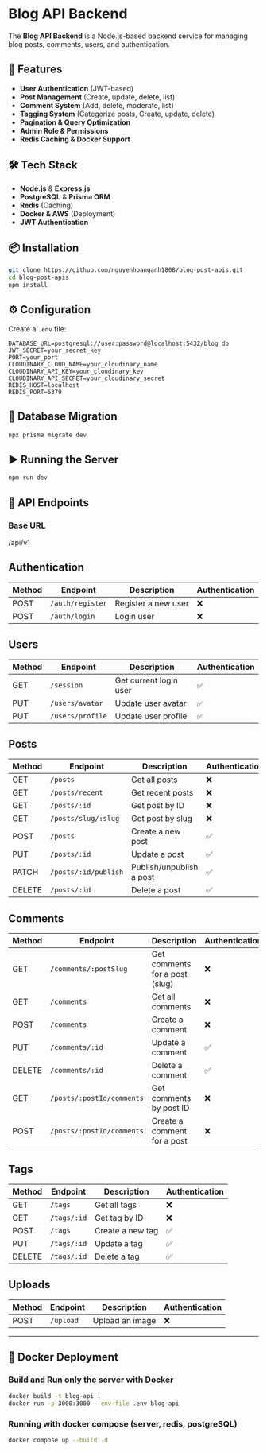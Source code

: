 # Blog API Backend

The **Blog API Backend** is a Node.js-based backend service for managing blog posts, comments, users, and authentication.

## 🚀 Features

- **User Authentication** (JWT-based)
- **Post Management** (Create, update, delete, list)
- **Comment System** (Add, delete, moderate, list)
- **Tagging System** (Categorize posts, Create, update, delete)
- **Pagination & Query Optimization**
- **Admin Role & Permissions**
- **Redis Caching & Docker Support**

## 🛠 Tech Stack

- **Node.js** & **Express.js**
- **PostgreSQL** & **Prisma ORM**
- **Redis** (Caching)
- **Docker & AWS** (Deployment)
- **JWT Authentication**

## 📦 Installation

```sh
git clone https://github.com/nguyenhoanganh1808/blog-post-apis.git
cd blog-post-apis
npm install
```

## ⚙️ Configuration

Create a `.env` file:

```env
DATABASE_URL=postgresql://user:password@localhost:5432/blog_db
JWT_SECRET=your_secret_key
PORT=your_port
CLOUDINARY_CLOUD_NAME=your_cloudinary_name
CLOUDINARY_API_KEY=your_cloudinary_key
CLOUDINARY_API_SECRET=your_cloudinary_secret
REDIS_HOST=localhost
REDIS_PORT=6379
```

## 🔄 Database Migration

```sh
npx prisma migrate dev
```

## ▶️ Running the Server

```sh
npm run dev
```

## 📡 API Endpoints

### Base URL

/api/v1

## Authentication

| Method | Endpoint         | Description         | Authentication |
| ------ | ---------------- | ------------------- | -------------- |
| POST   | `/auth/register` | Register a new user | ❌             |
| POST   | `/auth/login`    | Login user          | ❌             |

## Users

| Method | Endpoint         | Description            | Authentication |
| ------ | ---------------- | ---------------------- | -------------- |
| GET    | `/session`       | Get current login user | ✅             |
| PUT    | `/users/avatar`  | Update user avatar     | ✅             |
| PUT    | `/users/profile` | Update user profile    | ✅             |

## Posts

| Method | Endpoint             | Description              | Authentication |
| ------ | -------------------- | ------------------------ | -------------- |
| GET    | `/posts`             | Get all posts            | ❌             |
| GET    | `/posts/recent`      | Get recent posts         | ❌             |
| GET    | `/posts/:id`         | Get post by ID           | ❌             |
| GET    | `/posts/slug/:slug`  | Get post by slug         | ❌             |
| POST   | `/posts`             | Create a new post        | ✅             |
| PUT    | `/posts/:id`         | Update a post            | ✅             |
| PATCH  | `/posts/:id/publish` | Publish/unpublish a post | ✅             |
| DELETE | `/posts/:id`         | Delete a post            | ✅             |

## Comments

| Method | Endpoint                  | Description                    | Authentication |
| ------ | ------------------------- | ------------------------------ | -------------- |
| GET    | `/comments/:postSlug`     | Get comments for a post (slug) | ❌             |
| GET    | `/comments`               | Get all comments               | ❌             |
| POST   | `/comments`               | Create a comment               | ❌             |
| PUT    | `/comments/:id`           | Update a comment               | ✅             |
| DELETE | `/comments/:id`           | Delete a comment               | ✅             |
| GET    | `/posts/:postId/comments` | Get comments by post ID        | ❌             |
| POST   | `/posts/:postId/comments` | Create a comment for a post    | ❌             |

## Tags

| Method | Endpoint    | Description      | Authentication |
| ------ | ----------- | ---------------- | -------------- |
| GET    | `/tags`     | Get all tags     | ❌             |
| GET    | `/tags/:id` | Get tag by ID    | ❌             |
| POST   | `/tags`     | Create a new tag | ✅             |
| PUT    | `/tags/:id` | Update a tag     | ✅             |
| DELETE | `/tags/:id` | Delete a tag     | ✅             |

## Uploads

| Method | Endpoint  | Description     | Authentication |
| ------ | --------- | --------------- | -------------- |
| POST   | `/upload` | Upload an image | ❌             |

---

## 🐳 Docker Deployment

### Build and Run only the server with Docker

```sh
docker build -t blog-api .
docker run -p 3000:3000 --env-file .env blog-api
```

### Running with docker compose (server, redis, postgreSQL)

```sh
docker compose up --build -d
```
